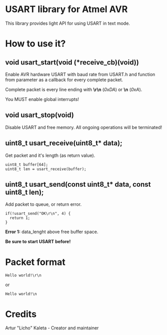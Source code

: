 # USART library for Atmel AVR
This library provides light API for using USART in text mode.

# How to use it?

## void usart_start(void (\*receive_cb)(void))
Enable AVR hardware USART with baud rate from USART.h and function from
parameter as a callback for every complete packet.

Complete packet is every line ending with **\r\n** (*0xDA*) or **\n** (*0xA*).

You MUST enable global interrupts!

## void usart\_stop(void)
Disable USART and free memory. All ongoing operations will be terminated!

## uint8_t usart_receive(uint8_t\* data);
Get packet and it's length (as return value).
 
    uint8_t buffer[64];
    uint8_t len = usart_receive(buffer);

## uint8_t usart_send(const uint8_t\* data, const uint8_t len);
Add packet to queue, or return error.

    if(!usart_send("OK\r\n", 4) {
      return 1;
    }

**Error 1:** data_lenght above free buffer space.

**Be sure to start USART before!**

# Packet format

    Hello world!\r\n

or

    Hello world!\n

# Credits
Artur "Licho" Kaleta - Creator and maintainer